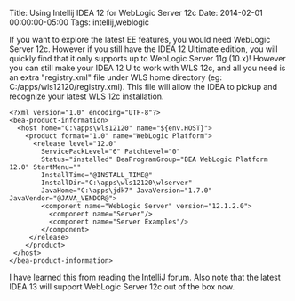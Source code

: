 Title: Using Intellij IDEA 12 for WebLogic Server 12c
Date: 2014-02-01 00:00:00-05:00
Tags: intellij,weblogic


If you want to explore the latest EE features, you would need WebLogic Server 12c. However if you still have the IDEA 12 Ultimate edition, you will quickly find that it only supports up to WebLogic 
Server 11g (10.x)! However you can still make your IDEA 12 U to work with WLS 12c, and all you need is an extra "registry.xml" file under WLS home directory (eg: C:/apps/wls12120/registry.xml). This file will allow the IDEA to pickup and recognize your latest WLS 12c installation.
```
<?xml version="1.0" encoding="UTF-8"?>
<bea-product-information>
  <host home="C:\apps\wls12120" name="${env.HOST}">
    <product format="1.0" name="WebLogic Platform">
      <release level="12.0"
        ServicePackLevel="6" PatchLevel="0"
        Status="installed" BeaProgramGroup="BEA WebLogic Platform 12.0" StartMenu=""
        InstallTime="@INSTALL_TIME@"
        InstallDir="C:\apps\wls12120\wlserver"
        JavaHome="C:\apps\jdk7" JavaVersion="1.7.0" JavaVendor="@JAVA_VENDOR@">
        <component name="WebLogic Server" version="12.1.2.0">
          <component name="Server"/>
          <component name="Server Examples"/>
        </component>
     </release>
    </product>
 </host>
</bea-product-information>
```
I have learned this from reading the IntelliJ forum. Also note that the latest IDEA 13 will support WebLogic Server 12c out of the box now.


